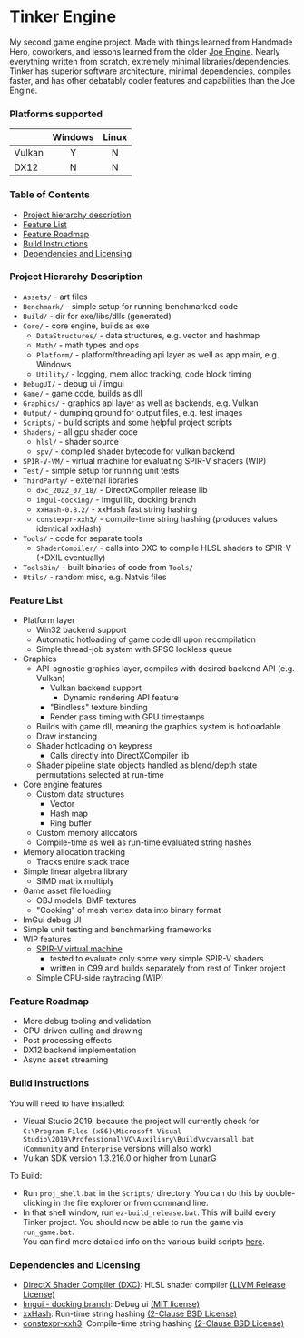 # Tinker Engine

My second game engine project. Made with things learned from Handmade Hero, coworkers, and lessons learned from the older [Joe Engine](https://github.com/klingerj/Joe-Engine). Nearly everything written from scratch, extremely minimal libraries/dependencies. Tinker has superior software architecture, minimal dependencies, compiles faster, and has other debatably cooler features and capabilities than the Joe Engine.

### Platforms supported
| | Windows | Linux |
|-|:-------:|:------:
|Vulkan| Y | N |
|DX12  | N | N |

### Table of Contents
* [Project hierarchy description](#project-hierarchy-description)
* [Feature List](#feature-list)
* [Feature Roadmap](#feature-roadmap)
* [Build Instructions](#build-instructions)
* [Dependencies and Licensing](#dependencies-and-licensing)

### Project Hierarchy Description
* <code>Assets/</code> - art files
* <code>Benchmark/</code> - simple setup for running benchmarked code
* <code>Build/</code> - dir for exe/libs/dlls (generated)
* <code>Core/</code> - core engine, builds as exe
  * <code>DataStructures/</code> - data structures, e.g. vector and hashmap
  * <code>Math/</code> - math types and ops
  * <code>Platform/</code> - platform/threading api layer as well as app main, e.g. Windows
  * <code>Utility/</code> - logging, mem alloc tracking, code block timing
* <code>DebugUI/</code> - debug ui / imgui 
* <code>Game/</code> - game code, builds as dll
* <code>Graphics/</code> - graphics api layer as well as backends, e.g. Vulkan
* <code>Output/</code> - dumping ground for output files, e.g. test images
* <code>Scripts/</code> - build scripts and some helpful project scripts
* <code>Shaders/</code> - all gpu shader code
  * <code>hlsl/</code> - shader source
  * <code>spv/</code> - compiled shader bytecode for vulkan backend
* <code>SPIR-V-VM/</code> - virtual machine for evaluating SPIR-V shaders (WIP)
* <code>Test/</code> - simple setup for running unit tests
* <code>ThirdParty/</code> - external libraries
  * <code>dxc_2022_07_18/</code> - DirectXCompiler release lib
  * <code>imgui-docking/</code> - Imgui lib, docking branch
  * <code>xxHash-0.8.2/</code> - xxHash fast string hashing
  * <code>constexpr-xxh3/</code> - compile-time string hashing (produces values identical xxHash)
* <code>Tools/</code> - code for separate tools
  * <code>ShaderCompiler/</code> - calls into DXC to compile HLSL shaders to SPIR-V (+DXIL eventually) 
* <code>ToolsBin/</code> - built binaries of code from <code>Tools/</code>
* <code>Utils/</code> - random misc, e.g. Natvis files

### Feature List
* Platform layer
  * Win32 backend support 
  * Automatic hotloading of game code dll upon recompilation
  * Simple thread-job system with SPSC lockless queue
* Graphics
  * API-agnostic graphics layer, compiles with desired backend API (e.g. Vulkan)
    * Vulkan backend support
      * Dynamic rendering API feature
    * "Bindless" texture binding
    * Render pass timing with GPU timestamps
  * Builds with game dll, meaning the graphics system is hotloadable
  * Draw instancing 
  * Shader hotloading on keypress
    * Calls directly into DirectXCompiler lib
  * Shader pipeline state objects handled as blend/depth state permutations selected at run-time 
* Core engine features
  * Custom data structures
    * Vector
    * Hash map
    * Ring buffer
  * Custom memory allocators
  * Compile-time as well as run-time evaluated string hashes
* Memory allocation tracking
  * Tracks entire stack trace 
* Simple linear algebra library
  * SIMD matrix multiply 
* Game asset file loading
  * OBJ models, BMP textures
  * "Cooking" of mesh vertex data into binary format
* ImGui debug UI
* Simple unit testing and benchmarking frameworks
* WIP features
  * [SPIR-V virtual machine](SPIR-V-VM)
    * tested to evaluate only some very simple SPIR-V shaders
    * written in C99 and builds separately from rest of Tinker project
  * Simple CPU-side raytracing (WIP)

### Feature Roadmap
* More debug tooling and validation
* GPU-driven culling and drawing
* Post processing effects
* DX12 backend implementation
* Async asset streaming

### Build Instructions
You will need to have installed:
* Visual Studio 2019, because the project will currently check for  
<code>C:\Program Files (x86)\Microsoft Visual Studio\2019\Professional\VC\Auxiliary\Build\vcvarsall.bat</code>  
(<code>Community</code> and <code>Enterprise</code> versions will also work)
* Vulkan SDK version 1.3.216.0 or higher from [LunarG](https://vulkan.lunarg.com/sdk/home#windows)

To Build:
* Run <code>proj_shell.bat</code> in the <code>Scripts/</code> directory. You can do this by double-clicking in the file explorer or from command line.
* In that shell window, run <code>ez-build_release.bat</code>. This will build every Tinker project.
You should now be able to run the game via <code>run_game.bat</code>.  
You can find more detailed info on the various build scripts [here](Scripts/README.md).

### Dependencies and Licensing
* [DirectX Shader Compiler (DXC)](https://github.com/microsoft/DirectXShaderCompiler): HLSL shader compiler [(LLVM Release License)](https://github.com/microsoft/DirectXShaderCompiler/blob/main/LICENSE.TXT)
* [Imgui - docking branch](https://github.com/ocornut/imgui): Debug ui [(MIT license)](ThirdParty/imgui-docking/LICENSE.txt)
* [xxHash](https://github.com/Cyan4973/xxHash): Run-time string hashing [(2-Clause BSD License)](ThirdParty/xxHash-0.8.2/LICENSE)
* [constexpr-xxh3](https://github.com/chys87/constexpr-xxh3): Compile-time string hashing [(2-Clause BSD License)](https://github.com/chys87/constexpr-xxh3/blob/main/LICENSE)
